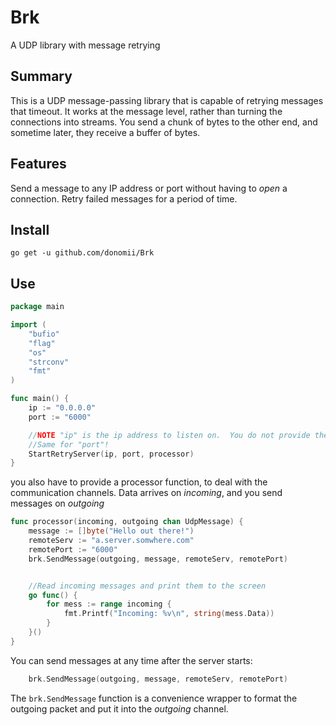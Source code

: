 # Brk

A UDP library with message retrying

## Summary

This is a UDP message-passing library that is capable of retrying messages that timeout.  It works at the message level, rather than turning the connections into streams.  You send a chunk of bytes to the other end, and sometime later, they receive a buffer of bytes.

## Features

Send a message to any IP address or port without having to _open_ a connection.  Retry failed messages for a period of time.

## Install

	go get -u github.com/donomii/Brk

## Use

```go
package main

import (
	"bufio"
	"flag"
	"os"
	"strconv"
	"fmt"
)

func main() {
	ip := "0.0.0.0"
	port := "6000"

	//NOTE "ip" is the ip address to listen on.  You do not provide the remote server details here!
	//Same for "port"!
	StartRetryServer(ip, port, processor)
}	

```
you also have to provide a processor function, to deal with the communication channels.  Data arrives on _incoming_, and you send messages on _outgoing_

```go
func processor(incoming, outgoing chan UdpMessage) {
	message := []byte("Hello out there!")
	remoteServ := "a.server.somwhere.com"
	remotePort := "6000"
	brk.SendMessage(outgoing, message, remoteServ, remotePort)


	//Read incoming messages and print them to the screen
	go func() {
		for mess := range incoming {
			fmt.Printf("Incoming: %v\n", string(mess.Data))
		}
	}()
}
```

You can send messages at any time after the server starts:

```go
    brk.SendMessage(outgoing, message, remoteServ, remotePort)
```
The ```brk.SendMessage``` function is a convenience wrapper to format the outgoing packet and put it into the _outgoing_ channel.

